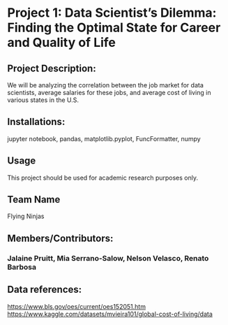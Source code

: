 # Project 1: Data Scientist’s Dilemma: Finding the Optimal State for Career and Quality of Life

## Project Description:
We will be analyzing the correlation between the job market for data scientists, average salaries for these jobs, and average cost of living in various states in the U.S.

## Installations:
jupyter notebook,
pandas,
matplotlib.pyplot,
FuncFormatter,
numpy

## Usage
This project should be used for academic research purposes only.

## Team Name
Flying Ninjas

## Members/Contributors: 
### Jalaine Pruitt, Mia Serrano-Salow, Nelson Velasco, Renato Barbosa

## Data references:
https://www.bls.gov/oes/current/oes152051.htm
https://www.kaggle.com/datasets/mvieira101/global-cost-of-living/data

